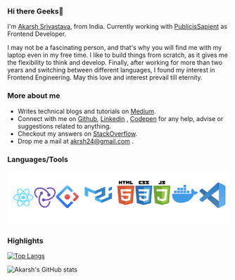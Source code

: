 ### Hi there Geeks👋

I'm [Akarsh Srivastava](https://akrsh24.github.io/portfolio/), from India. Currently working with [PublicisSapient](https://www.publicissapient.com/) as Frontend Developer. 

I may not be a fascinating person, and that's why you will find me with my laptop even in my free time. I like to build things from scratch, as it gives me the flexibility to think and develop. Finally, after working for more than two years and switching between different languages, I found my interest in Frontend Engineering. May this love and interest prevail till eternity.

### More about me 

- Writes technical blogs and tutorials on [Medium](https://akrsh24-srivastava.medium.com/).
- Connect with me on [Github](https://github.com/akrsh24), [Linkedin](https://www.linkedin.com/in/akarsh-srivastava-409263105/) , [Codepen](https://codepen.io/akrsh24) for any help, advise or suggestions related to anything.
- Checkout my answers on [StackOverflow](https://stackoverflow.com/users/8181377/akarsh-srivastava).
- Drop me a mail at [akrsh24@gmail.com](akrsh24@gmail.com) .

### Languages/Tools

![](https://github.com/akrsh24/React-Redux-Medium/blob/master/react-with-redux/Tech-stack.png?raw=true)


### Highlights

[![Top Langs](https://github-readme-stats.vercel.app/api/top-langs/?username=akrsh24&layout=compact&show_icons=true&theme=calm)](https://github.com/akrsh24/github-readme-stats)

![Akarsh's GitHub stats](https://github-readme-stats.vercel.app/api?username=akrsh24&count_private=true&show_icons=true&theme=calm)





